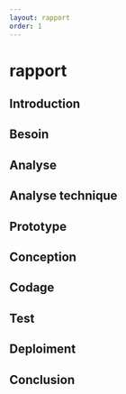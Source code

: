 ```yaml
---
layout: rapport
order: 1
---
```


# rapport



## Introduction

## Besoin


## Analyse 


## Analyse technique

## Prototype


## Conception


## Codage

## Test

## Deploiment


## Conclusion
